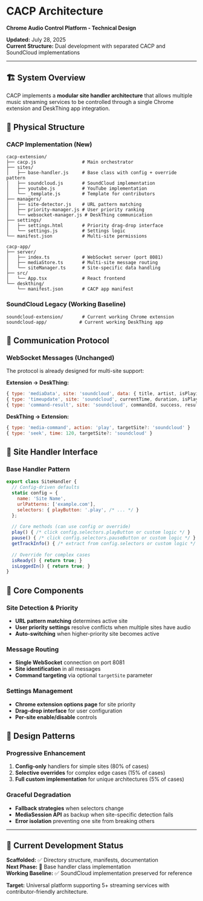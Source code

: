 # CACP Architecture

**Chrome Audio Control Platform - Technical Design**

**Updated:** July 28, 2025  
**Current Structure:** Dual development with separated CACP and SoundCloud implementations

---

## 🏗️ **System Overview**

CACP implements a **modular site handler architecture** that allows multiple music streaming services to be controlled through a single Chrome extension and DeskThing app integration.

## 📁 **Physical Structure**

### **CACP Implementation (New)**
```
cacp-extension/
├── cacp.js                 # Main orchestrator
├── sites/
│   ├── base-handler.js     # Base class with config + override pattern
│   ├── soundcloud.js       # SoundCloud implementation
│   ├── youtube.js          # YouTube implementation
│   └── _template.js        # Template for contributors
├── managers/
│   ├── site-detector.js    # URL pattern matching
│   ├── priority-manager.js # User priority ranking
│   └── websocket-manager.js # DeskThing communication
├── settings/
│   ├── settings.html       # Priority drag-drop interface
│   └── settings.js         # Settings logic
└── manifest.json           # Multi-site permissions
```

```
cacp-app/
├── server/
│   ├── index.ts            # WebSocket server (port 8081)
│   ├── mediaStore.ts       # Multi-site message routing
│   └── siteManager.ts      # Site-specific data handling
├── src/
│   └── App.tsx             # React frontend
└── deskthing/
    └── manifest.json       # CACP app manifest
```

### **SoundCloud Legacy (Working Baseline)**
```
soundcloud-extension/       # Current working Chrome extension
soundcloud-app/            # Current working DeskThing app
```

## 🔄 **Communication Protocol**

### **WebSocket Messages (Unchanged)**
The protocol is already designed for multi-site support:

**Extension → DeskThing:**
```javascript
{ type: 'mediaData', site: 'soundcloud', data: { title, artist, isPlaying } }
{ type: 'timeupdate', site: 'soundcloud', currentTime, duration, isPlaying }
{ type: 'command-result', site: 'soundcloud', commandId, success, result }
```

**DeskThing → Extension:**
```javascript
{ type: 'media-command', action: 'play', targetSite?: 'soundcloud' }
{ type: 'seek', time: 120, targetSite?: 'soundcloud' }
```

## 🎯 **Site Handler Interface**

### **Base Handler Pattern**
```javascript
export class SiteHandler {
  // Config-driven defaults
  static config = {
    name: 'Site Name',
    urlPatterns: ['example.com'],
    selectors: { playButton: '.play', /* ... */ }
  };
  
  // Core methods (can use config or override)
  play() { /* click config.selectors.playButton or custom logic */ }
  pause() { /* click config.selectors.pauseButton or custom logic */ }
  getTrackInfo() { /* extract from config.selectors or custom logic */ }
  
  // Override for complex cases
  isReady() { return true; }
  isLoggedIn() { return true; }
}
```

## 🔧 **Core Components**

### **Site Detection & Priority**
- **URL pattern matching** determines active site
- **User priority settings** resolve conflicts when multiple sites have audio
- **Auto-switching** when higher-priority site becomes active

### **Message Routing**
- **Single WebSocket** connection on port 8081
- **Site identification** in all messages
- **Command targeting** via optional `targetSite` parameter

### **Settings Management**
- **Chrome extension options page** for site priority
- **Drag-drop interface** for user configuration
- **Per-site enable/disable** controls

## 🎯 **Design Patterns**

### **Progressive Enhancement**
1. **Config-only** handlers for simple sites (80% of cases)
2. **Selective overrides** for complex edge cases (15% of cases)  
3. **Full custom implementation** for unique architectures (5% of cases)

### **Graceful Degradation**
- **Fallback strategies** when selectors change
- **MediaSession API** as backup when site-specific detection fails
- **Error isolation** preventing one site from breaking others

---

## 🚧 **Current Development Status**

**Scaffolded:** ✅ Directory structure, manifests, documentation  
**Next Phase:** 🔄 Base handler class implementation  
**Working Baseline:** ✅ SoundCloud implementation preserved for reference

**Target:** Universal platform supporting 5+ streaming services with contributor-friendly architecture.
